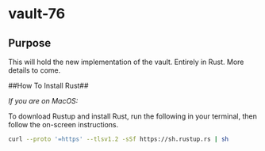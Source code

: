# vault-76
## Purpose

This will hold the new implementation of the vault. Entirely in Rust. More details to come.

##How To Install Rust##

*If you are on MacOS:*

To download Rustup and install Rust, run the following in your terminal, then follow the on-screen instructions.

```bash
curl --proto '=https' --tlsv1.2 -sSf https://sh.rustup.rs | sh